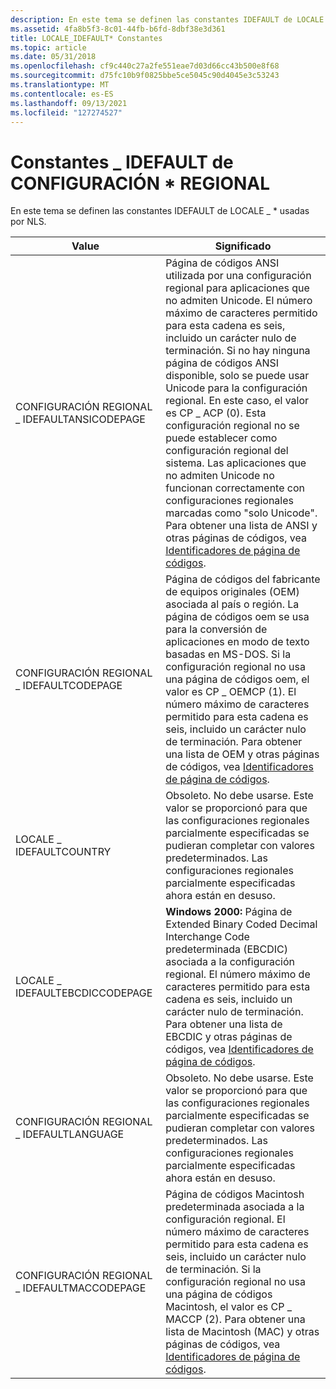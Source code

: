 ```yaml
---
description: En este tema se definen las constantes IDEFAULT de LOCALE \_ \* usadas por NLS.
ms.assetid: 4fa8b5f3-8c01-44fb-b6fd-8dbf38e3d361
title: LOCALE_IDEFAULT* Constantes
ms.topic: article
ms.date: 05/31/2018
ms.openlocfilehash: cf9c440c27a2fe551eae7d03d66cc43b500e8f68
ms.sourcegitcommit: d75fc10b9f0825bbe5ce5045c90d4045e3c53243
ms.translationtype: MT
ms.contentlocale: es-ES
ms.lasthandoff: 09/13/2021
ms.locfileid: "127274527"
---
```

# <a name="locale_idefault-constants"></a>Constantes \_ IDEFAULT de CONFIGURACIÓN \* REGIONAL

En este tema se definen las constantes IDEFAULT de LOCALE \_ \* usadas por NLS.



| Value                          | Significado                                                                                                                                                                                                                                                                                                                                                                                                                                                                                                                                                                 |
|--------------------------------|-------------------------------------------------------------------------------------------------------------------------------------------------------------------------------------------------------------------------------------------------------------------------------------------------------------------------------------------------------------------------------------------------------------------------------------------------------------------------------------------------------------------------------------------------------------------------|
| CONFIGURACIÓN REGIONAL \_ IDEFAULTANSICODEPAGE   | Página de códigos ANSI utilizada por una configuración regional para aplicaciones que no admiten Unicode. El número máximo de caracteres permitido para esta cadena es seis, incluido un carácter nulo de terminación. Si no hay ninguna página de códigos ANSI disponible, solo se puede usar Unicode para la configuración regional. En este caso, el valor es CP \_ ACP (0). Esta configuración regional no se puede establecer como configuración regional del sistema. Las aplicaciones que no admiten Unicode no funcionan correctamente con configuraciones regionales marcadas como "solo Unicode". Para obtener una lista de ANSI y otras páginas de códigos, vea [Identificadores de página de códigos](code-page-identifiers.md). |
| CONFIGURACIÓN REGIONAL \_ IDEFAULTCODEPAGE       | Página de códigos del fabricante de equipos originales (OEM) asociada al país o región. La página de códigos oem se usa para la conversión de aplicaciones en modo de texto basadas en MS-DOS. Si la configuración regional no usa una página de códigos oem, el valor es CP \_ OEMCP (1). El número máximo de caracteres permitido para esta cadena es seis, incluido un carácter nulo de terminación. Para obtener una lista de OEM y otras páginas de códigos, vea [Identificadores de página de códigos](code-page-identifiers.md).                                                                                                               |
| LOCALE \_ IDEFAULTCOUNTRY        | Obsoleto. No debe usarse. Este valor se proporcionó para que las configuraciones regionales parcialmente especificadas se pudieran completar con valores predeterminados. Las configuraciones regionales parcialmente especificadas ahora están en desuso.                                                                                                                                                                                                                                                                                                                                                                                               |
| LOCALE \_ IDEFAULTEBCDICCODEPAGE | **Windows 2000:** Página de Extended Binary Coded Decimal Interchange Code predeterminada (EBCDIC) asociada a la configuración regional. El número máximo de caracteres permitido para esta cadena es seis, incluido un carácter nulo de terminación. Para obtener una lista de EBCDIC y otras páginas de códigos, vea [Identificadores de página de códigos](code-page-identifiers.md).                                                                                                                                                                                                                                     |
| CONFIGURACIÓN REGIONAL \_ IDEFAULTLANGUAGE       | Obsoleto. No debe usarse. Este valor se proporcionó para que las configuraciones regionales parcialmente especificadas se pudieran completar con valores predeterminados. Las configuraciones regionales parcialmente especificadas ahora están en desuso.                                                                                                                                                                                                                                                                                                                                                                                               |
| CONFIGURACIÓN REGIONAL \_ IDEFAULTMACCODEPAGE    | Página de códigos Macintosh predeterminada asociada a la configuración regional. El número máximo de caracteres permitido para esta cadena es seis, incluido un carácter nulo de terminación. Si la configuración regional no usa una página de códigos Macintosh, el valor es CP \_ MACCP (2). Para obtener una lista de Macintosh (MAC) y otras páginas de códigos, vea [Identificadores de página de códigos](code-page-identifiers.md).                                                                                                                                                                                                              |



 

 

 



